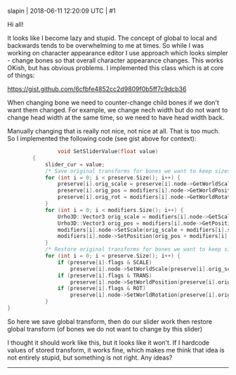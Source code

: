 slapin | 2018-06-11 12:20:09 UTC | #1

Hi all!

It looks like I become lazy and stupid. The concept of global to local and backwards
tends to be overwhelming to me at times.
So while I was working on character appearance editor
I use approach which looks simpler - change bones so that overall character appearance changes.
This works OKish, but has obvious problems.
I implemented this class which is at core of things:

https://gist.github.com/6cfbfe4852cc2d9809f0b5ff7c9dcb36

When changing bone we need to counter-change child bones if we don't want them changed.
For example, we change nech width but do not want to change head width at the same time, so we need
to have head width back.

Manually changing that is really not nice, not nice at all. That is too much. So I implemented the following code (see gist above for context):

```c++
                void SetSliderValue(float value)
 		{
			slider_cur = value;
			/* Save original transforms for bones we want to keep sizes */
			for (int i = 0; i < preserve.Size(); i++) {
				preserve[i].orig_scale = preserve[i].node->GetWorldScale();
				preserve[i].orig_pos = modifiers[i].node->GetWorldPosition();
				preserve[i].orig_rot = modifiers[i].node->GetWorldRotation();
			}
			for (int i = 0; i < modifiers.Size(); i++) {
				Urho3D::Vector3 orig_scale = modifiers[i].node->GetScale();
				Urho3D::Vector3 orig_pos = modifiers[i].node->GetPosition();
				modifiers[i].node->SetScale(orig_scale + modifiers[i].scale * value);
				modifiers[i].node->SetPosition(orig_pos + modifiers[i].translation * value);
			}
			/* Restore original transforms for bones we want to keep sizes */
			for (int i = 0; i < preserve.Size(); i++) {
				if (preserve[i].flags & SCALE)
					preserve[i].node->SetWorldScale(preserve[i].orig_scale);
				if (preserve[i].flags & TRANS)
					preserve[i].node->SetWorldPosition(preserve[i].orig_pos);
				if (preserve[i].flags & ROT)
					preserve[i].node->SetWorldRotation(preserve[i].orig_rot);
			}
}
```

So here we save global transform, then do our slider work then restore global transform (of bones we do not want to change by this slider)

I thought it should work like this, but it looks like it won't. If I hardcode values of stored transform, it works fine, which makes me think that idea is not entirely stupid, but something is not right. Any ideas?

-------------------------

